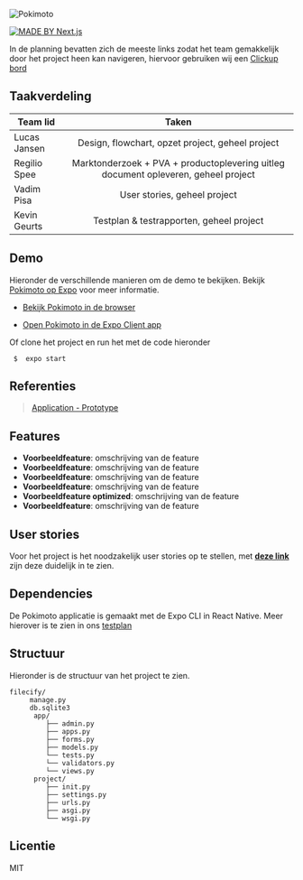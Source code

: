 ![Pokimoto](https://i.imgur.com/x8pkOWY.png)

[![MADE BY Next.js](https://img.shields.io/badge/MADE%20BY%20Next.js-000000.svg?style=flat&logo=Next.js&labelColor=000)](https://nextjs.org/)

In de planning bevatten zich de meeste links zodat het team gemakkelijk door het project heen kan navigeren, hiervoor gebruiken wij een [Clickup bord](https://share.clickup.com/b/h/6-36232147-2/7dfafeeca8a42eb)

## Taakverdeling

| Team lid      | Taken |
| ------------- |:-------------:| 
| Lucas Jansen     |  Design, flowchart, opzet project, geheel project | 
| Regilio Spee      | Marktonderzoek + PVA + productoplevering uitleg document opleveren, geheel project |  
| Vadim Pisa | User stories, geheel project  |  
| Kevin Geurts | Testplan & testrapporten, geheel project   |  

## Demo

Hieronder de verschillende manieren om de demo te bekijken. Bekijk [Pokimoto op Expo](https://expo.io/@wlaj/projects/Pokimoto) voor meer informatie.

- [Bekijk Pokimoto in de browser](https://expo.io/appetize-simulator?url=https://expo.io/@wlaj/Pokimoto)

- [Open Pokimoto in de Expo Client app](https://i.imgur.com/uAgdSWf.png)

Of clone het project en run het met de code hieronder

```
 $  expo start
```


## Referenties
 
 > [Application - Prototype ](https://www.figma.com/file/UTJiwc1ZpikpogRQdU6AYo/Pokimoto-Applicatie?node-id=0%3A1)
 
 

## Features

- **Voorbeeldfeature**: omschrijving van de feature
- **Voorbeeldfeature**: omschrijving van de feature
- **Voorbeeldfeature**: omschrijving van de feature
- **Voorbeeldfeature**: omschrijving van de feature
- **Voorbeeldfeature optimized**: omschrijving van de feature
- **Voorbeeldfeature**: omschrijving van de feature

 
## User stories

Voor het project is het noodzakelijk user stories op te stellen, met **[deze link](https://doc.clickup.com/p/h/49v6f-43/f7cde536d7a3445)** zijn deze duidelijk in te zien.


## Dependencies

De Pokimoto applicatie is gemaakt met de Expo CLI in React Native. Meer hierover is te zien in ons [testplan](https://doc.clickup.com/p/h/49v6f-162/66812d24d3fe11f)


## Structuur

Hieronder is de structuur van het project te zien. 

```
filecify/
     manage.py
     db.sqlite3
      app/
         ├── admin.py
         ├── apps.py
         ├── forms.py
         ├── models.py
         └── tests.py
         └── validators.py
         └── views.py
      project/
         ├── init.py
         ├── settings.py
         ├── urls.py
         ├── asgi.py
         └── wsgi.py
```

## Licentie

MIT
